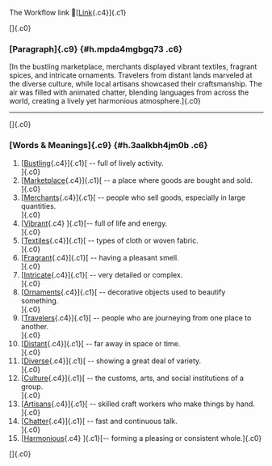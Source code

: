 The Workflow link
👏[[Link](https://www.google.com/url?q=http://www.google.com&sa=D&source=editors&ust=1760422885298042&usg=AOvVaw3nYr58nujKhnwhjaa0p8Dl){.c4}]{.c1}

[]{.c0}

### [Paragraph]{.c9} {#h.mpda4mgbgq73 .c6}

[In the bustling marketplace, merchants displayed vibrant textiles,
fragrant spices, and intricate ornaments. Travelers from distant lands
marveled at the diverse culture, while local artisans showcased their
craftsmanship. The air was filled with animated chatter, blending
languages from across the world, creating a lively yet harmonious
atmosphere.]{.c0}

------------------------------------------------------------------------

[]{.c0}

### [Words & Meanings]{.c9} {#h.3aalkbh4jm0b .c6}

1.  [[Bustling](https://www.google.com/url?q=http://www.google.com&sa=D&source=editors&ust=1760422885298659&usg=AOvVaw1kC4MZZt9ccMYpdleNq41H){.c4}]{.c1}[ --
    full of lively activity.\
    ]{.c0}
2.  [[Marketplace](https://www.google.com/url?q=http://www.google.com&sa=D&source=editors&ust=1760422885298778&usg=AOvVaw3_rWzK-MUmAOB0NN0rv_wj){.c4}]{.c1}[ --
    a place where goods are bought and sold.\
    ]{.c0}
3.  [[Merchants](https://www.google.com/url?q=http://www.google.com&sa=D&source=editors&ust=1760422885298903&usg=AOvVaw1y2mxTVb42-TYjMaRQUp35){.c4}]{.c1}[ --
    people who sell goods, especially in large quantities.\
    ]{.c0}
4.  [[Vibrant](https://www.google.com/url?q=http://www.google.com&sa=D&source=editors&ust=1760422885299077&usg=AOvVaw0ZD1sqRX41KYSpl5xpLBPA){.c4}
    ]{.c1}[-- full of life and energy.\
    ]{.c0}
5.  [[Textiles](https://www.google.com/url?q=http://www.google.com&sa=D&source=editors&ust=1760422885299177&usg=AOvVaw0HWtLJKoctCGp1YzPpbKAY){.c4}]{.c1}[ --
    types of cloth or woven fabric.\
    ]{.c0}
6.  [[Fragrant](https://www.google.com/url?q=http://www.google.com&sa=D&source=editors&ust=1760422885299277&usg=AOvVaw1VQIqfDltqCGZnJJNaaa-Y){.c4}]{.c1}[ --
    having a pleasant smell.\
    ]{.c0}
7.  [[Intricate](https://www.google.com/url?q=http://www.google.com&sa=D&source=editors&ust=1760422885299378&usg=AOvVaw2BVnFAue_K812BqlHz5NN2){.c4}]{.c1}[ --
    very detailed or complex.\
    ]{.c0}
8.  [[Ornaments](https://www.google.com/url?q=http://www.google.com&sa=D&source=editors&ust=1760422885299475&usg=AOvVaw2A7bf9lQhh7dWCc8WtBBgX){.c4}]{.c1}[ --
    decorative objects used to beautify something.\
    ]{.c0}
9.  [[Travelers](https://www.google.com/url?q=http://www.google.com&sa=D&source=editors&ust=1760422885299616&usg=AOvVaw0zp4fgJKhkhUifDGY44ohv){.c4}]{.c1}[ --
    people who are journeying from one place to another.\
    ]{.c0}
10. [[Distant](https://www.google.com/url?q=http://www.google.com&sa=D&source=editors&ust=1760422885299736&usg=AOvVaw2FO0gx06fZqOM_VlVgb5EY){.c4}]{.c1}[ --
    far away in space or time.\
    ]{.c0}
11. [[Diverse](https://www.google.com/url?q=http://www.google.com&sa=D&source=editors&ust=1760422885299832&usg=AOvVaw3zvyZ9TYkUi-8CsCVDeduN){.c4}]{.c1}[ --
    showing a great deal of variety.\
    ]{.c0}
12. [[Culture](https://www.google.com/url?q=http://www.google.com&sa=D&source=editors&ust=1760422885299934&usg=AOvVaw33zRTs-mrPiMysXJJDwrMj){.c4}]{.c1}[ --
    the customs, arts, and social institutions of a group.\
    ]{.c0}
13. [[Artisans](https://www.google.com/url?q=http://www.google.com&sa=D&source=editors&ust=1760422885300059&usg=AOvVaw2fjmeQkCY0VKIeBHPL1LAg){.c4}]{.c1}[ --
    skilled craft workers who make things by hand.\
    ]{.c0}
14. [[Chatter](https://www.google.com/url?q=http://www.google.com&sa=D&source=editors&ust=1760422885300172&usg=AOvVaw0-a4OA-Lc4UG3imzbZb2bx){.c4}]{.c1}[ --
    fast and continuous talk.\
    ]{.c0}
15. [[Harmonious](https://www.google.com/url?q=http://www.google.com&sa=D&source=editors&ust=1760422885300314&usg=AOvVaw0xGiFJ644bu8NACKWE4Pwn){.c4}
    ]{.c1}[-- forming a pleasing or consistent whole.]{.c0}

[]{.c0}
